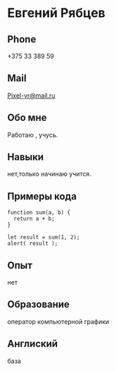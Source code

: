 # Евгений Рябцев
## Phone
+375 33 389 59 
## Mail
Pixel-yr@mail.ru
## Обо мне
Работаю , учусь.
## Навыки
нет,только начинаю учится.
## Примеры кода
```
function sum(a, b) {
  return a + b;
}

let result = sum(1, 2);
alert( result );
```
## Опыт
нет
## Образование 
оператор компьютерной графики
## Англиский
база
